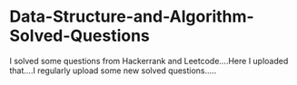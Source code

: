# Data-Structure-and-Algorithm-Solved-Questions

I solved some questions from Hackerrank and Leetcode....Here I uploaded that....I regularly upload some new solved questions.....
